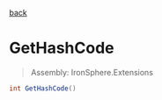 ﻿

[back](/IronSphere.Extensions/types/DoubleExtension)

# GetHashCode

> Assembly: IronSphere.Extensions

```csharp
int GetHashCode()
```



 